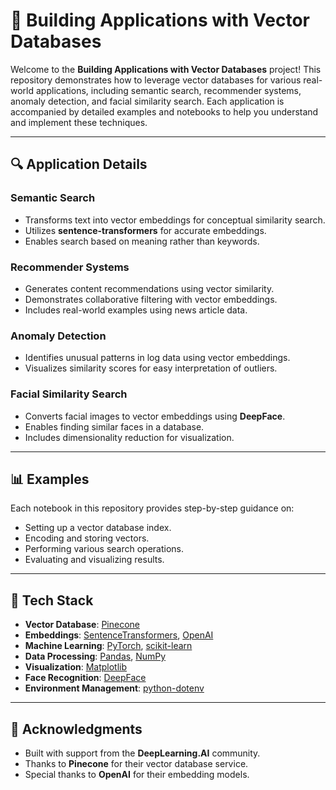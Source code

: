 # 🚀 Building Applications with Vector Databases

Welcome to the **Building Applications with Vector Databases** project! This repository demonstrates how to leverage vector databases for various real-world applications, including semantic search, recommender systems, anomaly detection, and facial similarity search. Each application is accompanied by detailed examples and notebooks to help you understand and implement these techniques.

---

## 🔍 Application Details

### **Semantic Search**
- Transforms text into vector embeddings for conceptual similarity search.
- Utilizes **sentence-transformers** for accurate embeddings.
- Enables search based on meaning rather than keywords.

### **Recommender Systems**
- Generates content recommendations using vector similarity.
- Demonstrates collaborative filtering with vector embeddings.
- Includes real-world examples using news article data.

### **Anomaly Detection**
- Identifies unusual patterns in log data using vector embeddings.
- Visualizes similarity scores for easy interpretation of outliers.

### **Facial Similarity Search**
- Converts facial images to vector embeddings using **DeepFace**.
- Enables finding similar faces in a database.
- Includes dimensionality reduction for visualization.

---

## 📊 Examples

Each notebook in this repository provides step-by-step guidance on:
- Setting up a vector database index.
- Encoding and storing vectors.
- Performing various search operations.
- Evaluating and visualizing results.

---

## 🧰 Tech Stack

- **Vector Database**: [Pinecone](https://www.pinecone.io/)
- **Embeddings**: [SentenceTransformers](https://www.sbert.net/), [OpenAI](https://openai.com/)
- **Machine Learning**: [PyTorch](https://pytorch.org/), [scikit-learn](https://scikit-learn.org/)
- **Data Processing**: [Pandas](https://pandas.pydata.org/), [NumPy](https://numpy.org/)
- **Visualization**: [Matplotlib](https://matplotlib.org/)
- **Face Recognition**: [DeepFace](https://github.com/serengil/deepface)
- **Environment Management**: [python-dotenv](https://pypi.org/project/python-dotenv/)

---

## 🙏 Acknowledgments

- Built with support from the **DeepLearning.AI** community.
- Thanks to **Pinecone** for their vector database service.
- Special thanks to **OpenAI** for their embedding models.


